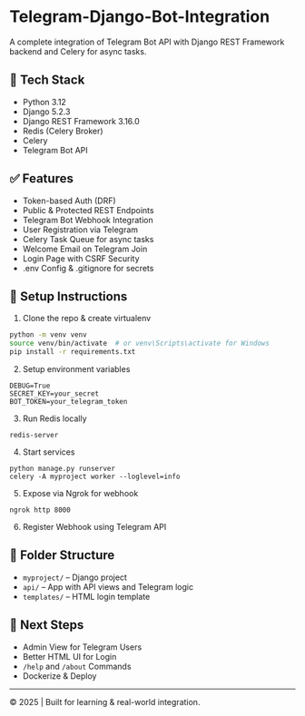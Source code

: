 # Telegram-Django-Bot-Integration

A complete integration of Telegram Bot API with Django REST Framework backend and Celery for async tasks.

## 🚀 Tech Stack
- Python 3.12
- Django 5.2.3
- Django REST Framework 3.16.0
- Redis (Celery Broker)
- Celery
- Telegram Bot API

## ✅ Features

- Token-based Auth (DRF)
- Public & Protected REST Endpoints
- Telegram Bot Webhook Integration
- User Registration via Telegram
- Celery Task Queue for async tasks
- Welcome Email on Telegram Join
- Login Page with CSRF Security
- .env Config & .gitignore for secrets

## 🔧 Setup Instructions

1. Clone the repo & create virtualenv
```bash
python -m venv venv
source venv/bin/activate  # or venv\Scripts\activate for Windows
pip install -r requirements.txt
```

2. Setup environment variables
```
DEBUG=True
SECRET_KEY=your_secret
BOT_TOKEN=your_telegram_token
```

3. Run Redis locally
```
redis-server
```

4. Start services
```
python manage.py runserver
celery -A myproject worker --loglevel=info
```

5. Expose via Ngrok for webhook
```
ngrok http 8000
```

6. Register Webhook using Telegram API

## 📂 Folder Structure
- `myproject/` – Django project
- `api/` – App with API views and Telegram logic
- `templates/` – HTML login template

## 📌 Next Steps
- Admin View for Telegram Users
- Better HTML UI for Login
- `/help` and `/about` Commands
- Dockerize & Deploy

---

© 2025 | Built for learning & real-world integration.
